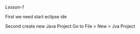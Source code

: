 *Lesson-1*

First we need start eclipse ide

Second create new Java Project
Go to File > New > Jva Project
